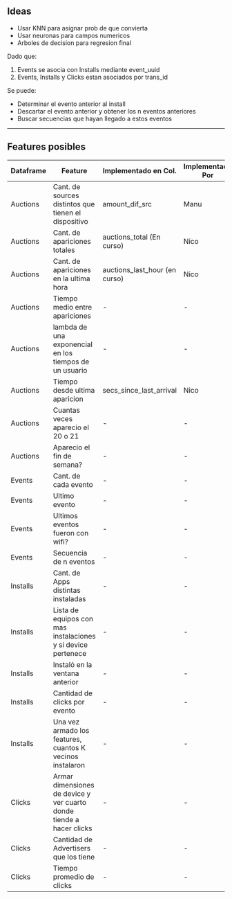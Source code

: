 Ideas
-----

* Usar KNN para asignar prob de que convierta
* Usar neuronas para campos numericos
* Arboles de decision para regresion final

Dado que: 
1. Events se asocia con Installs mediante event_uuid
2. Events, Installs y Clicks estan asociados por trans_id

Se puede: 
* Determinar el evento anterior al install
* Descartar el evento anterior y obtener los n eventos anteriores
* Buscar secuencias que hayan llegado a estos eventos



---
Features posibles 
-----------------

|Dataframe|Feature|Implementado en Col.|Implementado Por|Funciona?|
|---------|-------|--------------------|----------------|---------|
|Auctions|Cant. de sources distintos que tienen el dispositivo|amount_dif_src |Manu|-
|Auctions|Cant. de apariciones totales|auctions_total (En curso)|Nico|-
|Auctions|Cant. de apariciones en la ultima hora|auctions_last_hour (en curso)|Nico|-
|Auctions|Tiempo medio entre apariciones|-|-|-
|Auctions|lambda de una exponencial en los tiempos de un usuario|-|-|-
|Auctions|Tiempo desde ultima aparicion|secs_since_last_arrival|Nico|
|Auctions|Cuantas veces aparecio el 20 o 21|-|-|-
|Auctions|Aparecio el fin de semana?|-|-|-
|Events|Cant. de cada evento|-|-|-
|Events|Ultimo evento|-|-|-
|Events|Ultimos eventos fueron con wifi?|-|-|-
|Events|Secuencia de n eventos|-|-|-
|Installs|Cant. de Apps distintas instaladas|-|-|-
|Installs|Lista de equipos con mas instalaciones y  si device pertenece|-|-|-
|Installs|Instaló en la ventana anterior|-|-|-
|Installs|Cantidad de clicks por evento|-|-|-
|Installs|Una vez armado los features, cuantos K vecinos instalaron|-|-|-
|Clicks|Armar dimensiones de device y ver cuarto donde tiende a hacer clicks|-|-|-
|Clicks|Cantidad de Advertisers que los tiene|-|-|-
|Clicks|Tiempo promedio de clicks|-|-|-
